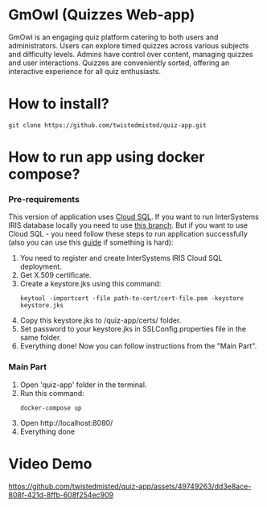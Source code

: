 # GmOwl (Quizzes Web-app)
GmOwl is an engaging quiz platform catering to both users and administrators. Users can explore timed quizzes across various subjects and difficulty levels. Admins have control over content, managing quizzes and user interactions. Quizzes are conveniently sorted, offering an interactive experience for all quiz enthusiasts.

# How to install?
```
git clone https://github.com/twistedmisted/quiz-app.git
```

# How to run app using docker compose?

### Pre-requirements
This version of application uses [Cloud SQL](https://portal.dap.isccloud.io/account/login). If you want to run InterSystems IRIS database locally you need to use [this branch](https://github.com/twistedmisted/quiz-app/tree/local-irisdb). But if you want to use Cloud SQL - you need follow these steps to run application successfully (also you can use this [guide](https://community.intersystems.com/post/connecting-cloud-sql-dbeaver-using-ssltls) if something is hard):
1. You need to register and create InterSystems IRIS Cloud SQL deployment.
2. Get X.509 certificate.
3. Create a keystore.jks using this command:
   ```
   keytool -importcert -file path-to-cert/cert-file.pem -keystore keystore.jks
   ```
4. Copy this keystore.jks to /quiz-app/certs/ folder.
5. Set password to your keystore.jks in SSLConfig.properties file in the same folder.
6. Everything done! Now you can follow instructions from the "Main Part".

### Main Part
1. Open 'quiz-app' folder in the terminal.
2. Run this command:
   ```
   docker-compose up
   ```
3. Open http://localhost:8080/
4. Everything done

# Video Demo
https://github.com/twistedmisted/quiz-app/assets/49749263/dd3e8ace-808f-421d-8ffb-608f254ec909

